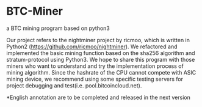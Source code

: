 # BTC-Miner
a BTC mining program based on python3

Our project refers to the nightminer project by ricmoo, which is written in Python2 (https://github.com/ricmoo/nightminer). We refactored and implemented the basic mining function based on the sha256 algorithm and stratum-protocol using Python3.
We hope to share this program with those miners who want to understand and try the implementation process of mining algorithm. Since the hashrate of the CPU cannot compete with ASIC mining device, we recommend using some specific testing servers for project debugging and test(i.e. pool.bitcoincloud.net).

*English annotation are to be completed and released in the next version

